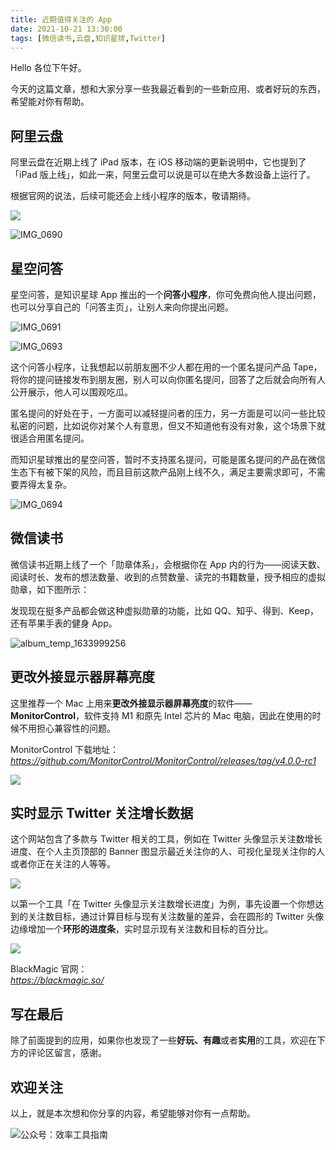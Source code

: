 ```yaml
---
title: 近期值得关注的 App                                                 
date: 2021-10-21 13:30:00               
tags: [微信读书,云盘,知识星球,Twitter]                                                                
---
```


Hello 各位下午好。    

今天的这篇文章，想和大家分享一些我最近看到的一些新应用、或者好玩的东西，希望能对你有帮助。    

## 阿里云盘

阿里云盘在近期上线了 iPad 版本，在 iOS 移动端的更新说明中，它也提到了「iPad 版上线」，如此一来，阿里云盘可以说是可以在绝大多数设备上运行了。

根据官网的说法，后续可能还会上线小程序的版本，敬请期待。    

![](https://article-picbed-1302715071.cos.ap-guangzhou.myqcloud.com/2021/10/21/16347862403041.jpg)

![IMG_0690](https://article-picbed-1302715071.cos.ap-guangzhou.myqcloud.com/2021/10/21/img0690.JPEG)


## 星空问答

星空问答，是知识星球 App 推出的一个**问答小程序**，你可免费向他人提出问题，也可以分享自己的「问答主页」，让别人来向你提出问题。   

![IMG_0691](https://article-picbed-1302715071.cos.ap-guangzhou.myqcloud.com/2021/10/21/img0691.PNG)

![IMG_0693](https://article-picbed-1302715071.cos.ap-guangzhou.myqcloud.com/2021/10/21/img0693.PNG)

这个问答小程序，让我想起以前朋友圈不少人都在用的一个匿名提问产品 Tape，将你的提问链接发布到朋友圈，别人可以向你匿名提问，回答了之后就会向所有人公开展示，他人可以围观吃瓜。  

匿名提问的好处在于，一方面可以减轻提问者的压力，另一方面是可以问一些比较私密的问题，比如说你对某个人有意思，但又不知道他有没有对象，这个场景下就很适合用匿名提问。  

而知识星球推出的星空问答，暂时不支持匿名提问，可能是匿名提问的产品在微信生态下有被下架的风险，而且目前这款产品刚上线不久，满足主要需求即可，不需要弄得太复杂。      

![IMG_0694](https://article-picbed-1302715071.cos.ap-guangzhou.myqcloud.com/2021/10/21/img0694.JPEG)

## 微信读书  

微信读书近期上线了一个「勋章体系」，会根据你在 App 内的行为——阅读天数、阅读时长、发布的想法数量、收到的点赞数量、读完的书籍数量，授予相应的虚拟勋章，如下图所示：   

发现现在挺多产品都会做这种虚拟勋章的功能，比如 QQ、知乎、得到、Keep，还有苹果手表的健身 App。      

![album_temp_1633999256](https://article-picbed-1302715071.cos.ap-guangzhou.myqcloud.com/2021/10/21/albumtemp1633999256.PNG)


## 更改外接显示器屏幕亮度

这里推荐一个 Mac 上用来**更改外接显示器屏幕亮度**的软件——**MonitorControl**，软件支持 M1 和原先 Intel 芯片的 Mac 电脑，因此在使用的时候不用担心兼容性的问题。       

MonitorControl 下载地址：   
*https://github.com/MonitorControl/MonitorControl/releases/tag/v4.0.0-rc1*      

![](https://article-picbed-1302715071.cos.ap-guangzhou.myqcloud.com/2021/10/21/16347922773620.jpg)

## 实时显示 Twitter 关注增长数据

这个网站包含了多款与 Twitter 相关的工具，例如在 Twitter 头像显示关注数增长进度、在个人主页顶部的 Banner 图显示最近关注你的人、可视化呈现关注你的人或者你正在关注的人等等。

![](https://article-picbed-1302715071.cos.ap-guangzhou.myqcloud.com/2021/10/21/16347938826165.jpg)

以第一个工具「在 Twitter 头像显示关注数增长进度」为例，事先设置一个你想达到的关注数目标，通过计算目标与现有关注数量的差异，会在圆形的 Twitter 头像边缘增加一个**环形的进度条**，实时显示现有关注数和目标的百分比。      

![](https://article-picbed-1302715071.cos.ap-guangzhou.myqcloud.com/2021/10/21/16347938242649.jpg)

BlackMagic 官网：    
*https://blackmagic.so/*        

## 写在最后  

除了前面提到的应用，如果你也发现了一些**好玩、有趣**或者**实用**的工具，欢迎在下方的评论区留言，感谢。    


## 欢迎关注     

以上，就是本次想和你分享的内容，希望能够对你有一点帮助。     

![公众号：效率工具指南](https://article-picbed-1302715071.cos.ap-guangzhou.myqcloud.com/2021/05/28/gong-zhong-hao-wei-bu-er-wei-ma-dailogo.png)             
